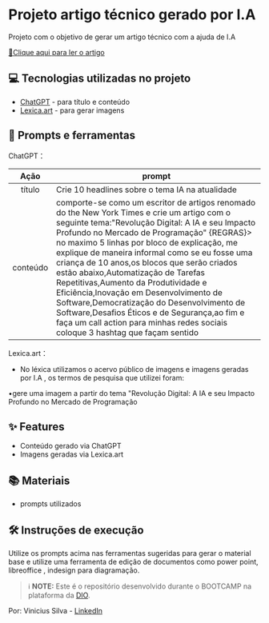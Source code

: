 # Projeto artigo técnico gerado por I.A


Projeto com o objetivo de gerar um artigo técnico com a ajuda de I.A

[📕Clique aqui para ler o artigo](https://web.dio.me/articles/automatizacao-inteligente-como-a-ia-esta-transformando-o-mercado-de-trabalho?back=%2Farticles&page=1&order=oldest) 

## 💻 Tecnologias utilizadas no projeto

- [ChatGPT](https://chat.openai.com/) - para título e conteúdo
- [Lexica.art](https://lexica.art/) - para gerar imagens

## 📄 Prompts e ferramentas


ChatGPT：

|   Ação   | prompt                                                                                                                                                                                                                                                                         |
| :------: | ------------------------------------------------------------------------------------------------------------------------------------------------------------------------------------------------------------------------------------------------------------------------------ |
|  título  | Crie 10 headlines sobre o tema IA na atualidade                                                                                                                                                                                                    |
| conteúdo | comporte-se como um escritor de artigos renomado do the New York Times e crie um artigo com o seguinte tema:"Revolução Digital: A IA e seu Impacto Profundo no Mercado de Programação" {REGRAS}> no maximo 5 linhas por bloco de explicação, me explique de maneira informal como se eu fosse uma criança de 10 anos,os blocos que serão criados estão abaixo,Automatização de Tarefas Repetitivas,Aumento da Produtividade e Eficiência,Inovação em Desenvolvimento de Software,Democratização do Desenvolvimento de Software,Desafios Éticos e de Segurança,ao fim e faça um call action para minhas redes sociais coloque 3 hashtag que façam sentido |


Lexica.art：

- No léxica utilizamos o acervo público de imagens e imagens geradas por I.A , os termos de pesquisa que utilizei foram:

•gere uma imagem a partir do tema "Revolução Digital: A IA e seu Impacto Profundo no Mercado de Programação



## ✨ Features

- Conteúdo gerado via ChatGPT
- Imagens geradas via Lexica.art

## 📚 Materiais

- prompts utilizados

## 🛠️ Instruções de execução

Utilize os prompts acima nas ferramentas sugeridas para gerar o material base e utilize uma ferramenta de edição de documentos como power point, libreoffice , indesign para diagramação.



 > ℹ️ **NOTE:** Este é o repositório desenvolvido durante o BOOTCAMP na plataforma da [DIO](https://dio.me).

Por: Vinicius Silva -
[LinkedIn](https://www.linkedin.com/in/vinicius-silva-a4487925a/)
